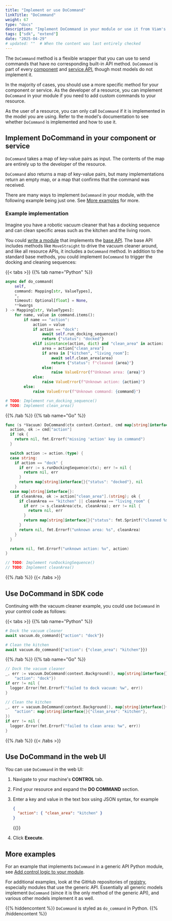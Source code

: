```yaml
---
title: "Implement or use DoCommand"
linkTitle: "DoCommand"
weight: 67
type: "docs"
description: "Implement DoCommand in your module or use it from Viam's SDKs."
tags: ["sdk", "extend"]
date: "2025-04-29"
# updated: ""  # When the content was last entirely checked
---
```


The `DoCommand` method is a flexible wrapper that you can use to send commands that have no corresponding built-in API method.
`DoCommand` is part of every [component](/dev/reference/apis/#component-apis) and [service API](/dev/reference/apis/#service-apis), though most models do not implement it.

In the majority of cases, you should use a more specific method for your component or service.
As the developer of a resource, you can implement `DoCommand` in your module if you need to add custom commands to your resource.

As the user of a resource, you can only call `DoCommand` if it is implemented in the model you are using.
Refer to the model's documentation to see whether `DoCommand` is implemented and how to use it.

## Implement DoCommand in your component or service

`DoCommand` takes a map of key-value pairs as input.
The contents of the map are entirely up to the developer of the resource.

`DoCommand` also returns a map of key-value pairs, but many implementations return an empty map, or a map that confirms that the command was received.

There are many ways to implement `DoCommand` in your module, with the following example being just one.
See [More examples](#more-examples) for more.

### Example implementation

Imagine you have a robotic vacuum cleaner that has a docking sequence and can clean specific areas such as the kitchen and the living room.

You could [write a module](/operate/modules/support-hardware/) that implements the [base API](/dev/reference/apis/components/base/).
The base API includes methods like `MoveStraight` to drive the vacuum cleaner around, and like all resource APIs, it includes a `DoCommand` method.
In addition to the standard base methods, you could implement `DoCommand` to trigger the docking and cleaning sequences:

{{< tabs >}}
{{% tab name="Python" %}}

```python {class="line-numbers linkable-line-numbers"}
async def do_command(
    self,
    command: Mapping[str, ValueTypes],
    *,
    timeout: Optional[float] = None,
    **kwargs
) -> Mapping[str, ValueTypes]:
    for name, value in command.items():
        if name == "action":
            action = value
            if action == "dock":
                await self.run_docking_sequence()
                return {"status": "docked"}
            elif isinstance(action, dict) and "clean_area" in action:
                area = action["clean_area"]
                if area in ["kitchen", "living_room"]:
                    await self.clean_area(area)
                    return {"status": f"cleaned {area}"}
                else:
                    raise ValueError(f"Unknown area: {area}")
            else:
                raise ValueError(f"Unknown action: {action}")
        else:
            raise ValueError(f"Unknown command: {command}")

# TODO: Implement run_docking_sequence()
# TODO: Implement clean_area()
```

{{% /tab %}}
{{% tab name="Go" %}}

```go {class="line-numbers linkable-line-numbers"}
func (s *Vacuum) DoCommand(ctx context.Context, cmd map[string]interface{}) (map[string]interface{}, error) {
  action, ok := cmd["action"]
  if !ok {
    return nil, fmt.Errorf("missing 'action' key in command")
  }

  switch action := action.(type) {
  case string:
    if action == "dock" {
      if err := s.runDockingSequence(ctx); err != nil {
        return nil, err
      }
      return map[string]interface{}{"status": "docked"}, nil
    }
  case map[string]interface{}:
    if cleanArea, ok := action["clean_area"].(string); ok {
      if cleanArea == "kitchen" || cleanArea == "living_room" {
        if err := s.cleanArea(ctx, cleanArea); err != nil {
          return nil, err
        }
        return map[string]interface{}{"status": fmt.Sprintf("cleaned %s", cleanArea)}, nil
      }
      return nil, fmt.Errorf("unknown area: %s", cleanArea)
    }
  }

  return nil, fmt.Errorf("unknown action: %v", action)
}

// TODO: Implement runDockingSequence()
// TODO: Implement cleanArea()
```

{{% /tab %}}
{{< /tabs >}}

## Use DoCommand in SDK code

Continuing with the vacuum cleaner example, you could use `DoCommand` in your control code as follows:

{{< tabs >}}
{{% tab name="Python" %}}

```python {class="line-numbers linkable-line-numbers"}
# Dock the vacuum cleaner
await vacuum.do_command({"action": "dock"})

# Clean the kitchen
await vacuum.do_command({"action": {"clean_area": "kitchen"}})
```

{{% /tab %}}
{{% tab name="Go" %}}

```go {class="line-numbers linkable-line-numbers"}
// Dock the vacuum cleaner
_, err := vacuum.DoCommand(context.Background(), map[string]interface{}{
    "action": "dock"})
if err != nil {
  logger.Error(fmt.Errorf("failed to dock vacuum: %w", err))
}

// Clean the kitchen
_, err = vacuum.DoCommand(context.Background(), map[string]interface{}{
    "action": map[string]interface{}{"clean_area": "kitchen"},
})
if err != nil {
  logger.Error(fmt.Errorf("failed to clean area: %w", err))
}
```

{{% /tab %}}
{{< /tabs >}}

## Use DoCommand in the web UI

You can use `DoCommand` in the web UI:

1. Navigate to your machine's **CONTROL** tab.
1. Find your resource and expand the **DO COMMAND** section.
1. Enter a key and value in the text box using JSON syntax, for example

   ```json {class="line-numbers linkable-line-numbers"}
   {
     "action": { "clean_area": "kitchen" }
   }
   ```

   {{<imgproc src="/components/generic/vacuum-control.png" resize="x1100" declaredimensions=true alt="DoCommand section of the vacuum generic resource's control panel, with clean_area set to kitchen." style="max-width:600px" class="shadow imgzoom" >}}

1. Click **Execute**.

## More examples

For an example that implements `DoCommand` in a generic API Python module, see [Add control logic to your module](/operate/modules/control-logic/#program-control-logic-in-module).

For additional examples, look at the GitHub repositories of [registry](https://app.viam.com/registry), especially modules that use the generic API.
Essentially all generic models implement `DoCommand` (since it is the only method of the generic API), and various other models implement it as well.

{{% hiddencontent %}}
`DoCommand` is styled as `do_command` in Python.
{{% /hiddencontent %}}
